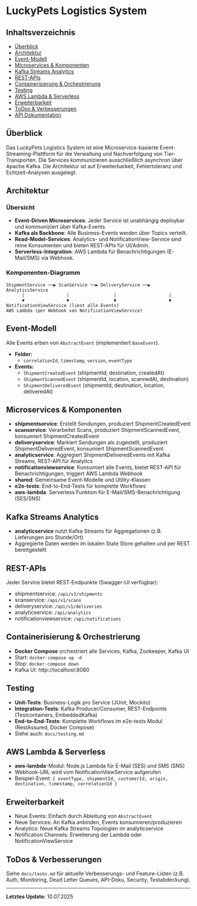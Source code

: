 # LuckyPets Logistics System

## Inhaltsverzeichnis
- [Überblick](#überblick)
- [Architektur](#architektur)
- [Event-Modell](#event-modell)
- [Microservices & Komponenten](#microservices--komponenten)
- [Kafka Streams Analytics](#kafka-streams-analytics)
- [REST-APIs](#rest-apis)
- [Containerisierung & Orchestrierung](#containerisierung--orchestrierung)
- [Testing](#testing)
- [AWS Lambda & Serverless](#aws-lambda--serverless)
- [Erweiterbarkeit](#erweiterbarkeit)
- [ToDos & Verbesserungen](#todos--verbesserungen)
- [API Dokumentation](#api-dokumentation)

## Überblick
Das LuckyPets Logistics System ist eine Microservice-basierte Event-Streaming-Plattform für die Verwaltung und Nachverfolgung von Tier-Transporten. Die Services kommunizieren ausschließlich asynchron über Apache Kafka. Die Architektur ist auf Erweiterbarkeit, Fehlertoleranz und Echtzeit-Analysen ausgelegt.

## Architektur

### Übersicht
- **Event-Driven Microservices**: Jeder Service ist unabhängig deploybar und kommuniziert über Kafka-Events.
- **Kafka als Backbone**: Alle Business-Events werden über Topics verteilt.
- **Read-Model-Services**: Analytics- und NotificationView-Service sind reine Konsumenten und bieten REST-APIs für UI/Admin.
- **Serverless-Integration**: AWS Lambda für Benachrichtigungen (E-Mail/SMS) via Webhook.

### Komponenten-Diagramm
```
ShipmentService ──▶ ScanService ──▶ DeliveryService ──▶ AnalyticsService
      │                │                 │                    │
      ▼                ▼                 ▼                    ▼
NotificationViewService (liest alle Events)
AWS Lambda (per Webhook von NotificationViewService)
```

## Event-Modell
Alle Events erben von `AbstractEvent` (implementiert `BaseEvent`).
- **Felder:**
  - `correlationId`, `timestamp`, `version`, `eventType`
- **Events:**
  - `ShipmentCreatedEvent` (shipmentId, destination, createdAt)
  - `ShipmentScannedEvent` (shipmentId, location, scannedAt, destination)
  - `ShipmentDeliveredEvent` (shipmentId, destination, location, deliveredAt)

## Microservices & Komponenten
- **shipmentservice**: Erstellt Sendungen, produziert ShipmentCreatedEvent
- **scanservice**: Verarbeitet Scans, produziert ShipmentScannedEvent, konsumiert ShipmentCreatedEvent
- **deliveryservice**: Markiert Sendungen als zugestellt, produziert ShipmentDeliveredEvent, konsumiert ShipmentScannedEvent
- **analyticservice**: Aggregiert ShipmentDeliveredEvents mit Kafka Streams, REST-API für Analytics
- **notificationviewservice**: Konsumiert alle Events, bietet REST-API für Benachrichtigungen, triggert AWS Lambda Webhook
- **shared**: Gemeinsame Event-Modelle und Utility-Klassen
- **e2e-tests**: End-to-End-Tests für komplette Workflows
- **aws-lambda**: Serverless Funktion für E-Mail/SMS-Benachrichtigung (SES/SNS)

## Kafka Streams Analytics
- **analyticservice** nutzt Kafka Streams für Aggregationen (z.B. Lieferungen pro Stunde/Ort)
- Aggregierte Daten werden im lokalen State Store gehalten und per REST bereitgestellt

## REST-APIs
Jeder Service bietet REST-Endpunkte (Swagger-UI verfügbar):
- shipmentservice: `/api/v1/shipments`
- scanservice: `/api/v1/scans`
- deliveryservice: `/api/v1/deliveries`
- analyticservice: `/api/analytics`
- notificationviewservice: `/api/notifications`

## Containerisierung & Orchestrierung
- **Docker Compose** orchestriert alle Services, Kafka, Zookeeper, Kafka UI
- Start: `docker-compose up -d`
- Stop: `docker-compose down`
- Kafka UI: http://localhost:8080

## Testing
- **Unit-Tests**: Business-Logik pro Service (JUnit, Mockito)
- **Integration-Tests**: Kafka Producer/Consumer, REST-Endpoints (Testcontainers, EmbeddedKafka)
- **End-to-End-Tests**: Komplette Workflows im e2e-tests Modul (RestAssured, Docker Compose)
- Siehe auch: `docs/testing.md`

## AWS Lambda & Serverless
- **aws-lambda**-Modul: Node.js Lambda für E-Mail (SES) und SMS (SNS)
- Webhook-URL wird vom NotificationViewService aufgerufen
- Beispiel-Event: `{ eventType, shipmentId, customerId, origin, destination, timestamp, correlationId }`

## Erweiterbarkeit
- Neue Events: Einfach durch Ableitung von `AbstractEvent`
- Neue Services: An Kafka anbinden, Events konsumieren/produzieren
- Analytics: Neue Kafka Streams Topologien im analyticservice
- Notification Channels: Erweiterung der Lambda oder NotificationViewService

## ToDos & Verbesserungen
Siehe `docs/tasks.md` für aktuelle Verbesserungs- und Feature-Listen (z.B. Auth, Monitoring, Dead Letter Queues, API-Doku, Security, Testabdeckung).

---

**Letztes Update:** 10.07.2025
